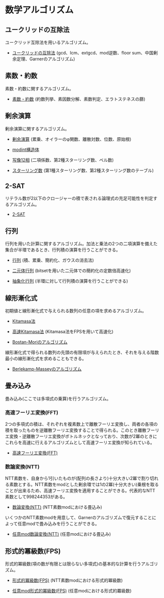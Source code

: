 # 数学アルゴリズム

## ユークリッドの互除法
ユークリッド互除法を用いるアルゴリズム。

- [ユークリッドの互除法](https://github.com/tokusakurai/Library/blob/main/Math-Algorithm/Euclid.hpp) (gcd、lcm、extgcd、mod逆数、floor sum、中国剰余定理、Garnerのアルゴリズム)

## 素数・約数
素数・約数に関するアルゴリズム。

- [素数・約数](https://github.com/tokusakurai/Library/blob/main/Math-Algorithm/Prime.hpp) (約数列挙、素因数分解、素数判定、エラトステネスの篩)

## 剰余演算
剰余演算に関するアルゴリズム。

- [剰余演算](https://github.com/tokusakurai/Library/blob/main/Math-Algorithm/Modulo.hpp) (累乗、オイラーのφ関数、離散対数、位数、原始根)

- [modint構造体](https://github.com/tokusakurai/Library/blob/main/Math-Algorithm/Mod_Int.hpp)

- [写像12相](https://github.com/tokusakurai/Library/blob/main/Math-Algorithm/Twelvefold_Way.hpp) (二項係数、第2種スターリング数、ベル数)

- [スターリング数](https://github.com/tokusakurai/Library/blob/main/Math-Algorithm/Stirling_Number.hpp) (第1種スターリング数、第2種スターリング数のテーブル)

## 2-SAT
リテラル数が2以下のクロージャーの積で表される論理式の充足可能性を判定するアルゴリズム。
- [2-SAT](https://github.com/tokusakurai/Library/blob/main/Math-Algorithm/Two_SAT.hpp)

## 行列
行列を用いた計算に関するアルゴリズム。加法と乗法の2つの二項演算を備えた集合が半環であるとき、行列積の演算を行うことができる。

- [行列](https://github.com/tokusakurai/Library/blob/main/Math-Algorithm/Matrix.hpp) (積、累乗、簡約化、ガウスの消去法)

- [二元体行列](https://github.com/tokusakurai/Library/blob/main/Math-Algorithm/F2_Matrix.hpp) (bitsetを用いた二元体での簡約化の定数倍高速化)

- [抽象化行列](https://github.com/tokusakurai/Library/blob/main/Math-Algorithm/Abstract_Matrix.hpp) (半環に対して行列積の演算を行うことができる)

## 線形漸化式
初期値と線形漸化式で与えられる数列の任意の項を求めるアルゴリズム。

- [Kitamasa法](https://github.com/tokusakurai/Library/blob/main/Math-Algorithm/Kitamasa.hpp)

- [高速Kitamasa法](https://github.com/tokusakurai/Library/blob/main/Math-Algorithm/Fast_Kitamasa.hpp) (Kitamasa法をFPSを用いて高速化)

- [Bostan-Moriのアルゴリズム](https://github.com/tokusakurai/Library/blob/main/Math-Algorithm/Bostan_Mori.hpp)

線形漸化式で得られる数列の先頭の有限項が与えられたとき、それを与える階数最小の線形漸化式を求めることもできる。

- [Berlekamp-Masseyのアルゴリズム](https://github.com/tokusakurai/Library/blob/main/Math-Algorithm/Berlekamp_Massey.hpp)

## 畳み込み
畳み込み(ここでは多項式の乗算)を行うアルゴリズム。

### 高速フーリエ変換(FFT)
2つの多項式の積は、それぞれを複素数上で離散フーリエ変換し、両者の各項の積を取ったものを逆離散フーリエ変換することで得られる。このとき離散フーリエ変換・逆離散フーリエ変換がボトルネックとなっており、次数が2冪のときにこれらを高速に行えるアルゴリズムとして高速フーリエ変換が知られている。

- [高速フーリエ変換(FFT)](https://github.com/tokusakurai/Library/blob/main/Math-Algorithm/FFT.hpp)

### 数論変換(NTT)
NTT素数を、自身から1引いたものが(配列の長さより)十分大きい2冪で割り切れる素数とする。NTT素数をmodとした剰余環では1の2冪(十分大きい)乗根を取ることが出来るため、高速フーリエ変換を適用することができる。代表的なNTT素数として998244353がある。

- [数論変換(NTT)](https://github.com/tokusakurai/Library/blob/main/Math-Algorithm/NTT.hpp) (NTT素数modにおける畳込み)

いくつかのNTT素数modを用意して、Garnerのアルゴリズムで復元することによって任意modで畳み込みを行うことができる。

- [任意mod数論変換(NTT)](https://github.com/tokusakurai/Library/blob/main/Math-Algorithm/Arbitary_Mod_NTT.hpp) (任意modにおける畳込み)

## 形式的冪級数(FPS)
形式的冪級数(項の数が有限とは限らない多項式)の基本的な計算を行うアルゴリズム。

- [形式的冪級数(FPS)](https://github.com/tokusakurai/Library/blob/main/Math-Algorithm/FPS.hpp) (NTT素数modにおける形式的冪級数)

- [任意mod形式的冪級数(FPS)](https://github.com/tokusakurai/Library/blob/main/Math-Algorithm/Arbitary_Mod_FPS.hpp) (任意modにおける形式的羃級数)
